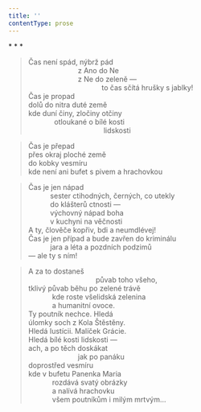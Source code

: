 ```yaml
---
title: ''
contentType: prose
---
```


\* \* \*

> Čas není spád, nýbrž pád  
>                          z Ano do Ne  
>                          z Ne do zeleně —  
>                                      to čas sčítá hrušky s jablky!  
> Čas je propad  
> dolů do nitra duté země  
> kde duní činy, zločiny otčiny  
>              otloukané o bílé kosti  
>                                       lidskosti

> Čas je přepad  
> přes okraj ploché země  
> do kobky vesmíru  
> kde není ani bufet s pivem a hrachovkou

> Čas je jen nápad  
>            sester ctihodných, černých, co utekly  
>            do klášterů ctnosti —  
>            výchovný nápad boha  
>            v kuchyni na věčnosti  
> A ty, člověče kopřiv, bdi a neumdlévej!  
> Čas je jen případ a bude zavřen do kriminálu  
>            jara a léta a pozdních podzimů  
> — ale ty s ním!

> A za to dostaneš  
>                                   půvab toho všeho,  
> tklivý půvab běhu po zelené trávě  
>             kde roste všelidská zelenina  
>             a humanitní ovoce.  
> Ty poutník nechce. Hledá  
> úlomky soch z Kola Štěstěny.  
> Hledá Iustícii. Malíček Grácie.  
> Hledá bílé kosti lidskosti —  
> ach, a po těch doskákat  
>                          jak po panáku  
> doprostřed vesmíru  
> kde v bufetu Panenka Maria  
>             rozdává svatý obrázky  
>             a nalívá hrachovku  
>             všem poutníkům i milým mrtvým…
